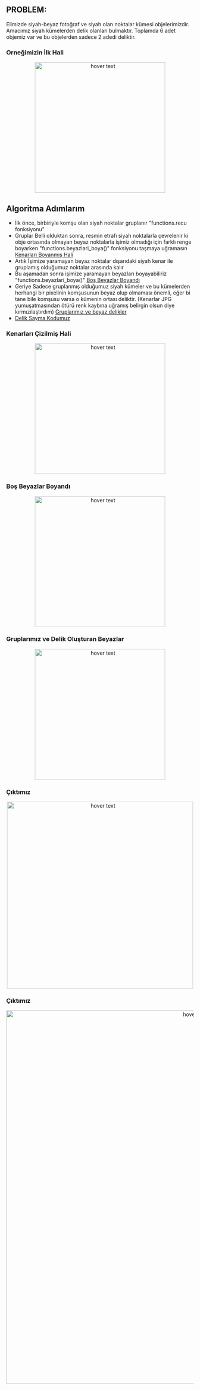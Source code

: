
## PROBLEM:
Elimizde siyah-beyaz fotoğraf ve siyah olan noktalar kümesi objelerimizdir. Amacımız siyah kümelerden delik olanları bulmaktır. 
Toplamda 6 adet objemiz var ve bu objelerden sadece 2 adedi deliktir.

### Orneğimizin İlk Hali
<p align="center" id="id_1">
  <img src="https://user-images.githubusercontent.com/82450697/116828362-e7fd7380-aba6-11eb-8c63-420808ba9e7f.png" width="350" title="hover text">
</p>

## Algoritma Adımlarım

<ul type="square">
  <li>İlk önce, birbiriyle komşu olan siyah noktalar gruplanır "functions.recu fonksiyonu"</li>
  <li>Gruplar Belli olduktan sonra, resmin etrafı siyah noktalarla çevrelenir ki obje ortasında olmayan beyaz noktalarla işimiz olmadığı için farklı renge boyarken "functions.beyazlari_boya()" fonksiyonu taşmaya uğramasın <a href = "#id_2">Kenarları Boyanmış Hali</a></li>
  <li>Artık İşimize yaramayan beyaz noktalar dışarıdaki siyah kenar ile gruplamış olduğumuz noktalar arasında kalır</li>
  <li>Bu aşamadan sonra işimize yaramayan beyazları boyayabiliriz "functions.beyazlari_boya()" <a href = "#id_3">Boş Beyazlar Boyandı</a></li>
  <li>Geriye Sadece gruplanmış olduğumuz siyah kümeler ve bu kümelerden herhangi bir pixelinin komşusunun beyaz olup olmaması önemli, eğer bi tane bile komşusu varsa o kümenin ortası deliktir. (Kenarlar JPG yumuşatmasından ötürü renk kaybına uğramış belirgin olsun diye kırmızılaştırdım) <a href = "#id_4">Gruplarımız ve beyaz delikler</a></li>
  
  <li> <a href = "#id_45">Delik Sayma Kodumuz</a></li>
  
</ul>
 
 <h3 id="id_2"> Kenarları Çizilmiş Hali</h3>
<p align="center">
  <img src="https://user-images.githubusercontent.com/82450697/116828368-f21f7200-aba6-11eb-89ab-032f16751aab.png" width="350" title="hover text">
</p>

 <h3 id="id_3"> Boş Beyazlar Boyandı</h3>
<p align="center">
  <img src="https://user-images.githubusercontent.com/82450697/116828373-fc417080-aba6-11eb-94a1-396ea7b97720.jpg" width="350" title="hover text">
</p>

 <h3 id="id_4"> Gruplarımız ve Delik Oluşturan Beyazlar</h3>
<p align="center" >
  <img src="https://user-images.githubusercontent.com/82450697/116828386-0f544080-aba7-11eb-942b-0c0935af4acd.jpg" width="350" title="hover text">
</p>


 <h3  id="id_45"> Çıktımız </h3>
<p align="center">
  <img src="https://user-images.githubusercontent.com/82450697/116828788-a3bfa280-aba9-11eb-999c-8da08d304f19.PNG" width="500" title="hover text">
</p>


 <h3  id="id_5"> Çıktımız </h3>
<p align="center">
  <img src="https://user-images.githubusercontent.com/82450697/116828392-17ac7b80-aba7-11eb-99de-918577e82927.PNG" width="1000" title="hover text">
</p>


 
